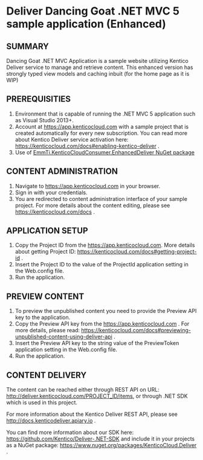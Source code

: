 # Deliver Dancing Goat .NET MVC 5 sample application (Enhanced)

## SUMMARY

Dancing Goat .NET MVC Application is a sample website utilizing Kentico Deliver service to manage and retrieve content. This enhanced version has strongly typed view models and caching inbuit (for the home page as it is WIP)

## PREREQUISITIES

1. Environment that is capable of running the .NET MVC 5 application such as Visual Studio 2013+.
2. Account at https://app.kenticocloud.com with a sample project that is created automatically for every new subscription. You can read more about Kentico Deliver service activation here: https://kenticocloud.com/docs#enabling-kentico-deliver .
3. Use of [EmmTi.KenticoCloudConsumer.EnhancedDeliver NuGet package](https://www.nuget.org/packages/EmmTi.KenticoCloudConsumer.EnhancedDeliver/)

## CONTENT ADMINISTRATION

1. Navigate to https://app.kenticocloud.com in your browser.
2. Sign in with your credentials.
3. You are redirected to content administration interface of your sample project. For more details about the content editing, please see https://kenticocloud.com/docs .

## APPLICATION SETUP

1. Copy the Project ID from the https://app.kenticocloud.com. More details about getting Project ID: https://kenticocloud.com/docs#getting-project-id .
2. Insert the Project ID to the value of the ProjectId application setting in the Web.config file. 
3. Run the application.

## PREVIEW CONTENT

1. To preview the unpublished content you need to provide the Preview API key to the application.
2. Copy the Preview API key from the https://app.kenticocloud.com . For more details, please read: https://kenticocloud.com/docs#previewing-unpublished-content-using-deliver-api .
3. Insert the Preview API key to the string value of the PreviewToken application setting in the Web.config file.
4. Run the application.

## CONTENT DELIVERY

The content can be reached either through REST API on URL: http://deliver.kenticocloud.com/PROJECT_ID/items, or through .NET SDK which is used in this project. 

For more information about the Kentico Deliver REST API, please see http://docs.kenticodeliver.apiary.io .

You can find more information about our SDK here: https://github.com/Kentico/Deliver-.NET-SDK and include it in your projects as a NuGet package: https://www.nuget.org/packages/KenticoCloud.Deliver .
